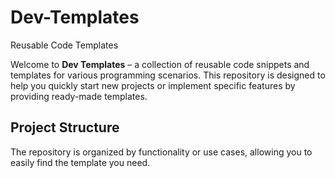 # Dev-Templates
Reusable Code Templates

Welcome to **Dev Templates** – a collection of reusable code snippets and templates for various programming scenarios. This repository is designed to help you quickly start new projects or implement specific features by providing ready-made templates.

## Project Structure

The repository is organized by functionality or use cases, allowing you to easily find the template you need.

